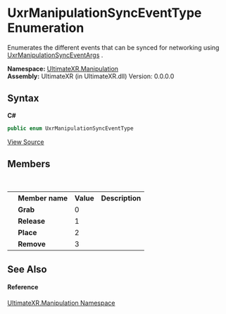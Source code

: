 # UxrManipulationSyncEventType Enumeration
 

Enumerates the different events that can be synced for networking using <a href="T_UltimateXR_Manipulation_UxrManipulationSyncEventArgs">UxrManipulationSyncEventArgs</a> .

**Namespace:**&nbsp;<a href="N_UltimateXR_Manipulation">UltimateXR.Manipulation</a><br />**Assembly:**&nbsp;UltimateXR (in UltimateXR.dll) Version: 0.0.0.0

## Syntax

**C#**<br />
``` C#
public enum UxrManipulationSyncEventType
```

<a href="UltimateXR/Scripts/Manipulation/UxrManipulationSyncEventType.cs" rel="noopener noreferrer" title="View the source code">View Source</a><br />

## Members
&nbsp;<table><tr><th></th><th>Member name</th><th>Value</th><th>Description</th></tr><tr><td /><td target="F:UltimateXR.Manipulation.UxrManipulationSyncEventType.Grab">**Grab**</td><td>0</td><td /></tr><tr><td /><td target="F:UltimateXR.Manipulation.UxrManipulationSyncEventType.Release">**Release**</td><td>1</td><td /></tr><tr><td /><td target="F:UltimateXR.Manipulation.UxrManipulationSyncEventType.Place">**Place**</td><td>2</td><td /></tr><tr><td /><td target="F:UltimateXR.Manipulation.UxrManipulationSyncEventType.Remove">**Remove**</td><td>3</td><td /></tr></table>

## See Also


#### Reference
<a href="N_UltimateXR_Manipulation">UltimateXR.Manipulation Namespace</a><br />